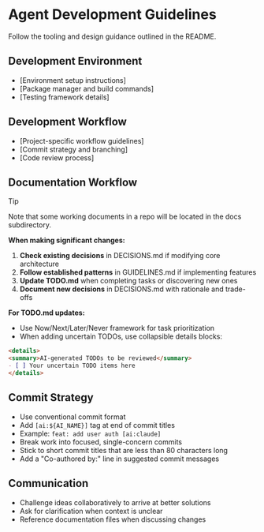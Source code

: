 # Agent Development Guidelines

Follow the tooling and design guidance outlined in the README.

## Development Environment

- [Environment setup instructions]
- [Package manager and build commands]
- [Testing framework details]

## Development Workflow

- [Project-specific workflow guidelines]
- [Commit strategy and branching]
- [Code review process]

## Documentation Workflow

> [!TIP]
> Note that some working documents in a repo will be located in the docs
> subdirectory.

**When making significant changes:**

1. **Check existing decisions** in DECISIONS.md if modifying core architecture
2. **Follow established patterns** in GUIDELINES.md if implementing features
3. **Update TODO.md** when completing tasks or discovering new ones
4. **Document new decisions** in DECISIONS.md with rationale and trade-offs

**For TODO.md updates:**

- Use Now/Next/Later/Never framework for task prioritization
- When adding uncertain TODOs, use collapsible details blocks:

```markdown
<details>
<summary>AI-generated TODOs to be reviewed</summary>
- [ ] Your uncertain TODO items here
</details>
```

## Commit Strategy

- Use conventional commit format
- Add `[ai:${AI_NAME}]` tag at end of commit titles
- Example: `feat: add user auth [ai:claude]`
- Break work into focused, single-concern commits
- Stick to short commit titles that are less than 80 characters long
- Add a "Co-authored by:" line in suggested commit messages

## Communication

- Challenge ideas collaboratively to arrive at better solutions
- Ask for clarification when context is unclear
- Reference documentation files when discussing changes

